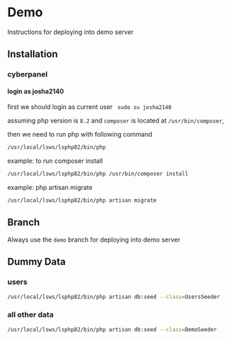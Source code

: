 # Demo

Instructions for deploying into demo server

## Installation

### cyberpanel

#### login as josha2140

first we should login as current user
``` sudo su josha2140```

assuming php version is `8.2` and 
`composer` is located at `/usr/bin/composer`, 

then we need to run php with following command

```bash
/usr/local/lsws/lsphp82/bin/php
```

example: to run composer install
```bash
/usr/local/lsws/lsphp82/bin/php /usr/bin/composer install
```


example: php artisan migrate
```bash
/usr/local/lsws/lsphp82/bin/php artisan migrate
``` 

## Branch
Always use the `demo` branch for deploying into demo server

## Dummy Data

### users

```bash
/usr/local/lsws/lsphp82/bin/php artisan db:seed --class=UsersSeeder
```

### all other data

```bash
/usr/local/lsws/lsphp82/bin/php artisan db:seed --class=DemoSeeder
```

